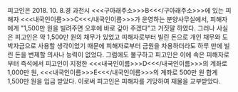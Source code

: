 피고인은 2018. 10. 8.경 과천시 <<<구아래주소>>>B<<</구아래주소>>>에 있는 피해자 <<<내국인이름>>>C<<</내국인이름>>>가 운영하는 분양사무실에서, 피해자에게 "1,500만 원을 빌려주면 오후에 바로 갚아 주겠다"고 거짓말 하였다. 그러나 사실은 피고인은 약 1,500만 원의 채무가 있었고 피해자로부터 빌린 돈으로 개인 채무와 도박자금으로 사용할 생각이었기 때문에 피해자로부터 금원을 차용하더라도 하루 만에 빌린 돈을 변제할 의사나 능력이 없었다.
그럼에도 불구하고 피고인은 이에 속은 피해자로부터 즉석에서 피고인이 지정한 <<<내국인이름>>>D<<</내국인이름>>>의 계좌로 1,000만 원, <<<내국인이름>>>E<<</내국인이름>>>의 계좌로 500만 원 합계 1,500만 원을 입금 받았다.
이로써 피고인은 피해자를 기망하여 재물을 교부받았다.